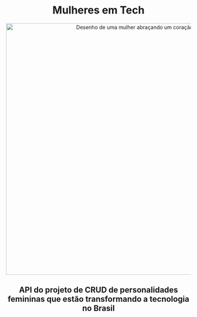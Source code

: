 <h1 align="center"> Mulheres em Tech </h1>
<p align="center">
  <img src="https://github.com/luisadirce/mulheres-tech-api/assets/42549670/8d703366-e42e-4f78-bfae-db013b7095d9" alt="Desenho de uma mulher abraçando um coração"  width="685">  
</p>
<h2 align="center">API do projeto de CRUD de personalidades femininas que estão transformando a tecnologia no Brasil</h2>
